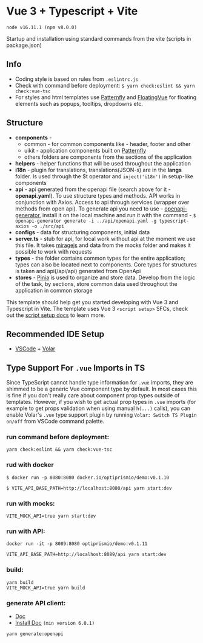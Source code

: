# Vue 3 + Typescript + Vite

`node v16.11.1 (npm v8.0.0)`

Startup and installation using standard commands from the vite (scripts in package.json)


## Info
- Сoding style is based on rules from `.eslintrc.js`
- Сheck with command before deployment: `$ yarn check:eslint && yarn check:vue-tsc`
- For styles and html templates use [Patternfly](https://www.patternfly.org/v4/) and [FloatingVue](https://github.com/Akryum/floating-vue) for floating elements such as popups, tooltips, dropdowns etc.

## Structure
 - **components** -
    - common - for common components like - header, footer and other
    - uikit - application components built on [Patternfly](https://www.patternfly.org/v4/)
    - others folders are components from the sections of the application
 - **helpers** - helper functions that will be used throughout the application
 - **i18n** - plugin for translations, translations(JSON-s) are in the **langs** folder. Is used through the $t operator and `inject('i18n')` in setup-like components
 - **api** - api generated from the openapi file (search above for it - **openapi.yaml**). To use structure types and methods. API works in conjunction with Axios. Access to api through services (wrapper over methods from open api). To generate api you need to use - [openapi-generator](https://openapi-generator.tech/docs/generators/typescript-axios/), install it on the local machine and run it with the command - `$ openapi-generator generate -i ../api/openapi.yaml -g typescript-axios -o ./src/api`
 - **configs** - data for structuring components, initial data
 - **server.ts** - stub for api, for local work without api at the moment we use this file. It takes [miragejs](https://miragejs.com/) and data from the mocks folder and makes it possible to work with requests
 - **types** - the folder contains common types for the entire application; types can also be located next to components. Core types for structures is taken and api(/api/api) generated from OpenApi
 - **stores** - [Pinia](https://pinia.vuejs.org/) is used to organize and store data. Develop from the logic of the task, by sections, store common data used throughout the application in common storage

This template should help get you started developing with Vue 3 and Typescript in Vite. The template uses Vue 3 `<script setup>` SFCs, check out the [script setup docs](https://v3.vuejs.org/api/sfc-script-setup.html#sfc-script-setup) to learn more.

## Recommended IDE Setup

-   [VSCode](https://code.visualstudio.com/) + [Volar](https://marketplace.visualstudio.com/items?itemName=johnsoncodehk.volar)

## Type Support For `.vue` Imports in TS

Since TypeScript cannot handle type information for `.vue` imports, they are shimmed to be a generic Vue component type by default. In most cases this is fine if you don't really care about component prop types outside of templates. However, if you wish to get actual prop types in `.vue` imports (for example to get props validation when using manual `h(...)` calls), you can enable Volar's `.vue` type support plugin by running `Volar: Switch TS Plugin on/off` from VSCode command palette.


### run command before deployment:
```
yarn check:eslint && yarn check:vue-tsc
```
### rud with docker

```
$ docker run -p 8080:8080 docker.io/optiprismio/demo:v0.1.10

$ VITE_API_BASE_PATH=http://localhost:8080/api yarn start:dev
```


### run with mocks:
```
VITE_MOCK_API=true yarn start:dev
```

### run with API:
```
docker run -it -p 8089:8080 optiprismio/demo:v0.1.11
```

```
VITE_API_BASE_PATH=http://localhost:8089/api yarn start:dev
```

### build:
```
yarn build
VITE_MOCK_API=true yarn build
```

### generate API client:
- [Doc](https://openapi-generator.tech/docs/generators/typescript-axios/)
- [Install Doc](https://openapi-generator.tech/docs/installation/) `(min version 6.0.1)`
```
yarn generate:openapi
```
